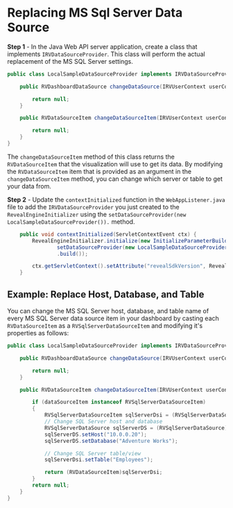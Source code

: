 # Replacing MS Sql Server Data Source

**Step 1** - In the Java Web API server application, create a class that implements `IRVDataSourceProvider`. This class will perform the actual replacement of the MS SQL Server settings. 

```java
public class LocalSampleDataSourceProvider implements IRVDataSourceProvider {

	public RVDashboardDataSource changeDataSource(IRVUserContext userContext, RVDashboardDataSource dataSource) {

		return null;
	}

	public RVDataSourceItem changeDataSourceItem(IRVUserContext userContext, String dashboardsID, RVDataSourceItem dataSourceItem) {

		return null;
	}
}
```

The `changeDataSourceItem` method of this class returns the `RVDataSourceItem` that the visualization will use to get its data. By modifying the `RVDataSourceItem` item that is provided as an argument in the `changeDataSourceItem` method, you can change which server or table to get your data from.

**Step 2** - Update the `contextInitialized` function in the `WebAppListener.java` file to add the `IRVDataSourceProvider` you just created to the `RevealEngineInitializer` using the `setDataSourceProvider(new LocalSampleDataSourceProvider()).` method.

```java
	public void contextInitialized(ServletContextEvent ctx) {
		RevealEngineInitializer.initialize(new InitializeParameterBuilder().
				setDataSourceProvider(new LocalSampleDataSourceProvider()).
				.build());

		ctx.getServletContext().setAttribute("revealSdkVersion", RevealEngineInitializer.getRevealSdkVersion());
	}
```

## Example: Replace Host, Database, and Table

You can change the MS SQL Server host, database, and table name of every MS SQL Server data source item in your dashboard by casting each `RVDataSourceItem` as a `RVSqlServerDataSourceItem` and modifying it's properties as follows:

```java
public class LocalSampleDataSourceProvider implements IRVDataSourceProvider {

	public RVDashboardDataSource changeDataSource(IRVUserContext userContext, RVDashboardDataSource dataSource) {

		return null;
	}

	public RVDataSourceItem changeDataSourceItem(IRVUserContext userContext, String dashboardsID, RVDataSourceItem dataSourceItem) {

		if (dataSourceItem instanceof RVSqlServerDataSourceItem)
		{
			RVSqlServerDataSourceItem sqlServerDsi = (RVSqlServerDataSourceItem)dataSourceItem;
			// Change SQL Server host and database
			RVSqlServerDataSource sqlServerDS = (RVSqlServerDataSource)sqlServerDsi.getDataSource();
			sqlServerDS.setHost("10.0.0.20");
			sqlServerDS.setDatabase("Adventure Works");

			// Change SQL Server table/view
			sqlServerDsi.setTable("Employees");

			return (RVDataSourceItem)sqlServerDsi;
		}
		return null;
	}
}
```
